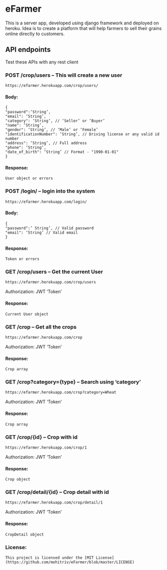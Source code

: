 # eFarmer
This is a server app, developed using django framework and deployed on heroku. Idea is to create a platform that will help farmers to sell their grains online directly to customers.

## API endpoints
Test these APIs with any rest client

### POST /crop/users – This will create a new user
```
https://efarmer.herokuapp.com/crop/users/ 
```

#### Body:
```
{
"password":‘String’,
"email": ‘String’,
"category": ‘String’, // ‘Seller’ or ‘Buyer’
"name": ‘String’,
"gender": ‘String’, // ‘Male’ or ‘Female’
"identificationNumber": ‘String’, // Driving license or any valid id number
"address": ‘String’, // Full address
"phone": ‘String’,
"date_of_birth": ‘String’ // Format - "1990-01-01"
}
```
#### Response:
```
User object or errors
```

### POST /login/ – login into the system
```
https://efarmer.herokuapp.com/login/
```
#### Body:
```
{
"password":’ String’, // Valid password
"email": ‘String’ // Valid email
}
```
#### Response:
```
Token or errors
```

### GET /crop/users – Get the current User
```
https://efarmer.herokuapp.com/crop/users
```
Authorization: JWT ‘Token’

#### Response:
```
Current User object
```

### GET /crop – Get all the crops
```
https://efarmer.herokuapp.com/crop 
```
Authorization: JWT ‘Token’

#### Response:
```
Crop array
```


### GET /crop?category={type} – Search using ‘category’
```
https://efarmer.herokuapp.com/crop?category=Wheat 
```
Authorization: JWT ‘Token’

#### Response:
```
Crop array
```

### GET /crop/{id} – Crop with id
```
https://efarmer.herokuapp.com/crop/1 
```
Authorization: JWT ‘Token’

#### Response:
```
Crop object
```


### GET /crop/detail/{id} – Crop detail with id
```
https://efarmer.herokuapp.com/crop/detail/1 
```
Authorization: JWT ‘Token’

#### Response:
```
CropDetail object
```

### License:
```
This project is licensed under the [MIT License](https://github.com/mohitriv/eFarmer/blob/master/LICENSE)
```

